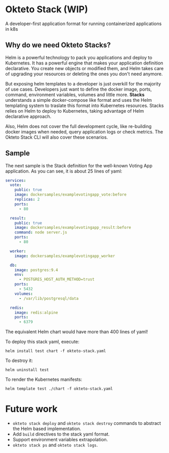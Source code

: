 # Okteto Stack (WIP)
A developer-first application format for running containerized applications in k8s

## Why do we need Okteto Stacks?
Helm is a powerful technology to pack you applications and deploy to Kubernetes. It has a powerful engine that makes your application definition declarative. You create new objects or modified them, and Helm takes care of upgrading your resources or deleting the ones you don't need anymore.

But exposing helm templates to a developer is just overkill for the majority of use cases. Developers just want to define the docker image, ports, command, environment variables, volumes and little more. **Stacks** understands a simple docker-compose like format and uses the Helm templating system to traslate this format into Kubernetes resources. Stacks relies on Helm to deploy to Kubernetes, taking advantage of Helm declarative approach.

Also, Helm does not cover the full development cycle, like re-building docker images when needed, query application logs or check metrics. The Okteto Stack CLI will also cover these scenarios.

## Sample

The next sample is the Stack definition for the well-known Voting App application. As you can see, it is about 25 lines of yaml:

```yaml
services:
  vote:
    public: true
    image: dockersamples/examplevotingapp_vote:before
    replicas: 2
    ports:
      - 80

  result:
    public: true
    image: dockersamples/examplevotingapp_result:before
    command: node server.js
    ports:
      - 80

  worker:
    image: dockersamples/examplevotingapp_worker

  db:
    image: postgres:9.4
    env:
      - POSTGRES_HOST_AUTH_METHOD=trust
    ports:
      - 5432
    volumes:
      - /var/lib/postgresql/data

  redis:
    image: redis:alpine
    ports:
      - 6379
```

The equivalent Helm chart would have more than 400 lines of yaml!

To deploy this stack yaml, execute:

```console
helm install test chart -f okteto-stack.yaml
```

To destroy it:

```console
helm uninstall test
```

To render the Kubernetes manifests:

```console
helm template test ./chart -f okteto-stack.yaml
```

# Future work

- `okteto stack deploy` and `okteto stack destroy` commands to abstract the Helm based implementation.
- Add `build` directives to the stack yaml format.
- Support environment variables extrapolation.
- `okteto stack ps` and `okteto stack logs`.
